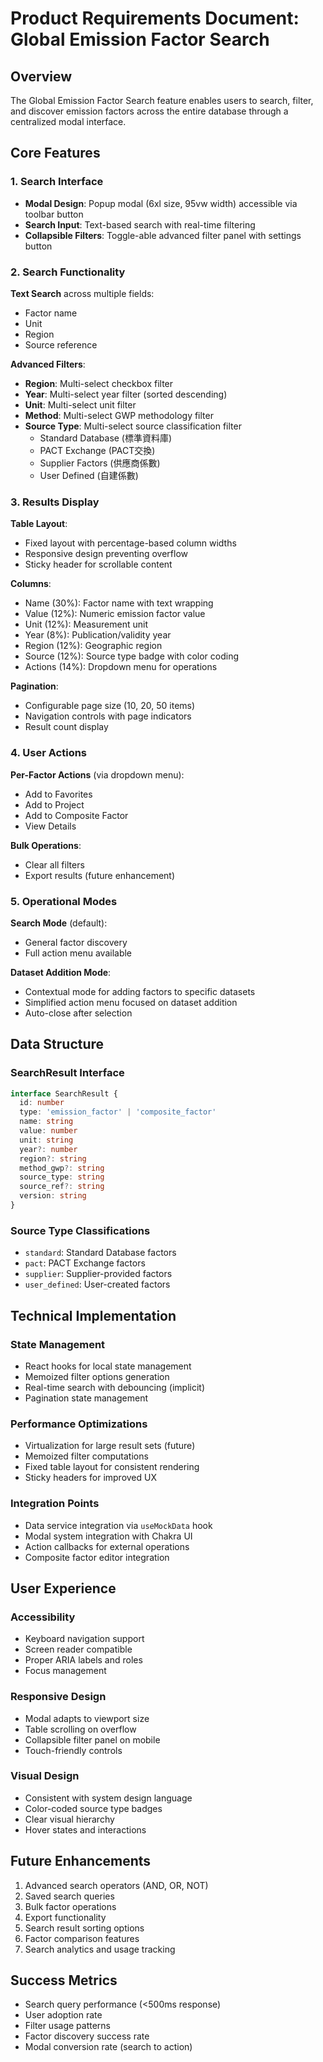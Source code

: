 # Product Requirements Document: Global Emission Factor Search

## Overview
The Global Emission Factor Search feature enables users to search, filter, and discover emission factors across the entire database through a centralized modal interface.

## Core Features

### 1. Search Interface
- **Modal Design**: Popup modal (6xl size, 95vw width) accessible via toolbar button
- **Search Input**: Text-based search with real-time filtering
- **Collapsible Filters**: Toggle-able advanced filter panel with settings button

### 2. Search Functionality
**Text Search** across multiple fields:
- Factor name
- Unit
- Region
- Source reference

**Advanced Filters**:
- **Region**: Multi-select checkbox filter
- **Year**: Multi-select year filter (sorted descending)
- **Unit**: Multi-select unit filter
- **Method**: Multi-select GWP methodology filter
- **Source Type**: Multi-select source classification filter
  - Standard Database (標準資料庫)
  - PACT Exchange (PACT交換)
  - Supplier Factors (供應商係數)
  - User Defined (自建係數)

### 3. Results Display
**Table Layout**:
- Fixed layout with percentage-based column widths
- Responsive design preventing overflow
- Sticky header for scrollable content

**Columns**:
- Name (30%): Factor name with text wrapping
- Value (12%): Numeric emission factor value
- Unit (12%): Measurement unit
- Year (8%): Publication/validity year
- Region (12%): Geographic region
- Source (12%): Source type badge with color coding
- Actions (14%): Dropdown menu for operations

**Pagination**:
- Configurable page size (10, 20, 50 items)
- Navigation controls with page indicators
- Result count display

### 4. User Actions

**Per-Factor Actions** (via dropdown menu):
- Add to Favorites
- Add to Project
- Add to Composite Factor
- View Details

**Bulk Operations**:
- Clear all filters
- Export results (future enhancement)

### 5. Operational Modes

**Search Mode** (default):
- General factor discovery
- Full action menu available

**Dataset Addition Mode**:
- Contextual mode for adding factors to specific datasets
- Simplified action menu focused on dataset addition
- Auto-close after selection

## Data Structure

### SearchResult Interface
```typescript
interface SearchResult {
  id: number
  type: 'emission_factor' | 'composite_factor'
  name: string
  value: number
  unit: string
  year?: number
  region?: string
  method_gwp?: string
  source_type: string
  source_ref?: string
  version: string
}
```

### Source Type Classifications
- `standard`: Standard Database factors
- `pact`: PACT Exchange factors
- `supplier`: Supplier-provided factors
- `user_defined`: User-created factors

## Technical Implementation

### State Management
- React hooks for local state management
- Memoized filter options generation
- Real-time search with debouncing (implicit)
- Pagination state management

### Performance Optimizations
- Virtualization for large result sets (future)
- Memoized filter computations
- Fixed table layout for consistent rendering
- Sticky headers for improved UX

### Integration Points
- Data service integration via `useMockData` hook
- Modal system integration with Chakra UI
- Action callbacks for external operations
- Composite factor editor integration

## User Experience

### Accessibility
- Keyboard navigation support
- Screen reader compatible
- Proper ARIA labels and roles
- Focus management

### Responsive Design
- Modal adapts to viewport size
- Table scrolling on overflow
- Collapsible filter panel on mobile
- Touch-friendly controls

### Visual Design
- Consistent with system design language
- Color-coded source type badges
- Clear visual hierarchy
- Hover states and interactions

## Future Enhancements
1. Advanced search operators (AND, OR, NOT)
2. Saved search queries
3. Bulk factor operations
4. Export functionality
5. Search result sorting options
6. Factor comparison features
7. Search analytics and usage tracking

## Success Metrics
- Search query performance (<500ms response)
- User adoption rate
- Filter usage patterns
- Factor discovery success rate
- Modal conversion rate (search to action)